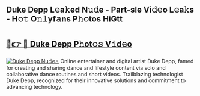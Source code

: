 ## Duke Depp L𝚎a𝚔ed N𝚞𝚍e - Part-sle Vi𝚍𝚎o L𝚎a𝚔s - H𝚘𝚝 O𝚗𝚕yf𝚊ns P𝚑𝚘tos HiGtt

# <h2><a href="http://kf2xcmr.oniu.top/?m=Duke+Depp">🔗👉 🔴 Duke Depp P𝚑ot𝚘𝚜 V𝚒d𝚎o</a></h2>

[![Duke Depp Nu𝚍e𝚜](https://i.imgur.com/0qMVB7G.gif)](http://kf2xcmr.oniu.top/?m=Duke+Depp)
Online entertainer and digital artist Duke Depp, famed for creating and sharing dance and lifestyle content via solo and collaborative dance routines and short videos. Trailblazing technologist Duke Depp, recognized for their innovative solutions and commitment to advancing technology.  
